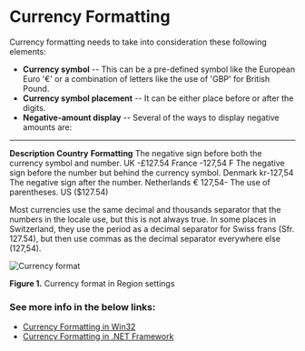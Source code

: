 

# Currency Formatting

Currency formatting needs to take into consideration these following elements:

-   **Currency symbol** -- This can be a pre-defined symbol like the European Euro '€' or a combination of letters like the use of 'GBP' for British Pound.
-   **Currency symbol placement** -- It can be either place before or after the digits.
-   **Negative-amount display** -- Several of the ways to display negative amounts are:
 
--------------------------------------------------------------------- ------------- ----------------
**Description**                                                       **Country**   **Formatting**
The negative sign before both the currency symbol and number.         UK            -£127.54
                                                                      France        -127,54 F
The negative sign before the number but behind the currency symbol.   Denmark       kr-127,54
The negative sign after the number.                                   Netherlands   € 127,54-
The use of parentheses.                                               US            (\$127.54)

Most currencies use the same decimal and thousands separator that the numbers in the locale use, but this is not always true. In some places in Switzerland, they use the period as a decimal separator for Swiss frans (Sfr. 127.54), but then use commas as the decimal separator everywhere else (127,54).

![Currency format](/media/hubs/globalization/IC848905.jpg "Currency format") 

**Figure 1.** Currency format in Region settings

### See more info in the below links:

 - [Currency Formatting in Win32](currency-formatting-in-win32.md)
 - [Currency Formatting in .NET Framework](currency-formatting-in-the-dotnet-framework.md)


